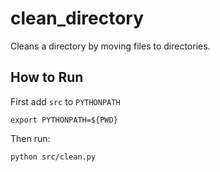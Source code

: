 # clean_directory
Cleans a directory by moving files to directories.


## How to Run
First add  `src` to `PYTHONPATH`
```
export PYTHONPATH=${PWD}
```

Then run:
```
python src/clean.py
```